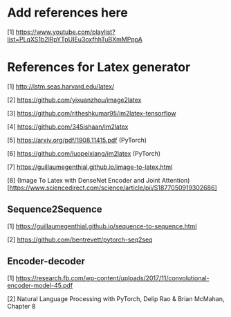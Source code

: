 # Add references here

[1] https://www.youtube.com/playlist?list=PLqXS1b2lRpYTpUIEu3oxfhhTuBXmMPppA

# References for Latex generator

[1] http://lstm.seas.harvard.edu/latex/

[2] https://github.com/yixuanzhou/image2latex

[3] https://github.com/ritheshkumar95/im2latex-tensorflow

[4] https://github.com/345ishaan/im2latex

[5] https://arxiv.org/pdf/1908.11415.pdf  (PyTorch)

[6] https://github.com/luopeixiang/im2latex  (PyTorch)

[7] https://guillaumegenthial.github.io/image-to-latex.html

[8] (Image To Latex with DenseNet Encoder and Joint Attention)[https://www.sciencedirect.com/science/article/pii/S1877050919302686]

## Sequence2Sequence 

[1] https://guillaumegenthial.github.io/sequence-to-sequence.html

[2] https://github.com/bentrevett/pytorch-seq2seq

## Encoder-decoder

[1] https://research.fb.com/wp-content/uploads/2017/11/convolutional-encoder-model-45.pdf

[2] Natural Language Processing with PyTorch, Delip Rao & Brian McMahan, Chapter 8
